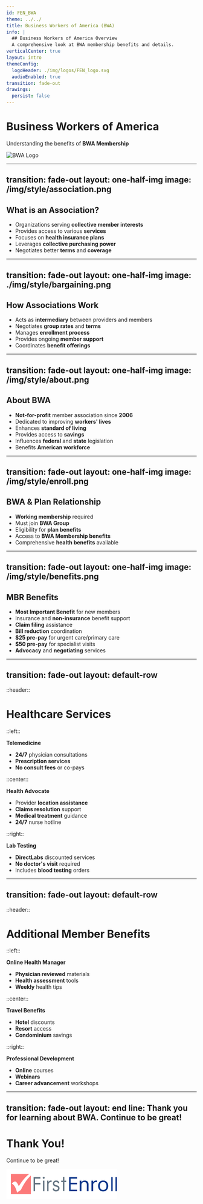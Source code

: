 ```yaml
---
id: FEN_BWA
theme: ../../
title: Business Workers of America (BWA)
info: |
  ## Business Workers of America Overview
  A comprehensive look at BWA membership benefits and details.
verticalCenter: true
layout: intro
themeConfig:
  logoHeader: ./img/logos/FEN_logo.svg
  audioEnabled: true
transition: fade-out
drawings:
  persist: false
---
```

<div class="relative top-24">

<SlideAudio deckKey="FEN_BWA" />

  

  <div class="grid grid-cols-1 items-center py-8">

  # Business Workers of America

  Understanding the benefits of **BWA Membership**
  </div>
  <div class="grid grid-cols-1 gap-4 items-center py-8 mt-16">
    <img src="/img/logos/BWA_logo.png" class="h-12 pt-1 mix-blend-multiply" alt="BWA Logo">
  </div>
</div>

---
transition: fade-out
layout: one-half-img
image: /img/style/association.png
---

## What is an Association?

<v-clicks>

- Organizations serving **collective member interests**
- Provides access to various **services**
- Focuses on **health insurance plans**
- Leverages **collective purchasing power**
- Negotiates better **terms** and **coverage**

</v-clicks>

---
transition: fade-out
layout: one-half-img
image: ./img/style/bargaining.png
---

## How Associations Work

<v-clicks>

- Acts as **intermediary** between providers and members
- Negotiates **group rates** and **terms**
- Manages **enrollment process**
- Provides ongoing **member support**
- Coordinates **benefit offerings**

</v-clicks>

---
transition: fade-out
layout: one-half-img
image: /img/style/about.png
---

## About BWA

<v-clicks>

- **Not-for-profit** member association since **2006**
- Dedicated to improving **workers' lives**
- Enhances **standard of living**
- Provides access to **savings**
- Influences **federal** and **state** legislation
- Benefits **American workforce**

</v-clicks>

---
transition: fade-out
layout: one-half-img
image: /img/style/enroll.png
---

## BWA & Plan Relationship

<v-clicks>

- **Working membership** required
- Must join **BWA Group**
- Eligibility for **plan benefits**
- Access to **BWA Membership benefits**
- Comprehensive **health benefits** available

</v-clicks>

---
transition: fade-out
layout: one-half-img
image: /img/style/benefits.png
---

## MBR Benefits

<v-clicks>

- **Most Important Benefit** for new members
- Insurance and **non-insurance** benefit support
- **Claim filing** assistance
- **Bill reduction** coordination
- **$25 pre-pay** for urgent care/primary care
- **$50 pre-pay** for specialist visits
- **Advocacy** and **negotiating** services

</v-clicks>

---
transition: fade-out
layout: default-row
---

::header::
# Healthcare Services

::left::
<v-click>

**Telemedicine**
- **24/7** physician consultations
- **Prescription services** 
- **No consult fees** or co-pays
</v-click>

::center::
<v-click>

**Health Advocate**
- Provider **location assistance**
- **Claims resolution** support
- **Medical treatment** guidance
- **24/7** nurse hotline
</v-click>

::right::
<v-click>

**Lab Testing**
- **DirectLabs** discounted services
- **No doctor's visit** required
- Includes **blood testing** orders
</v-click>

---
transition: fade-out
layout: default-row
---

::header::
# Additional Member Benefits

::left::
<v-click>

**Online Health Manager**
- **Physician reviewed** materials
- **Health assessment** tools
- **Weekly** health tips
</v-click>

::center::
<v-click>

**Travel Benefits**
- **Hotel** discounts
- **Resort** access
- **Condominium** savings
</v-click>

::right::
<v-click>

**Professional Development**
- **Online** courses
- **Webinars**
- **Career advancement** workshops
</v-click>

---
transition: fade-out
layout: end
line: Thank you for learning about BWA. Continue to be great!
---

# Thank You!

Continue to be great!

<img src="./img/logos/FEN_logo.svg" class="h-12 mt-32" alt="FirstEnroll Logo">

